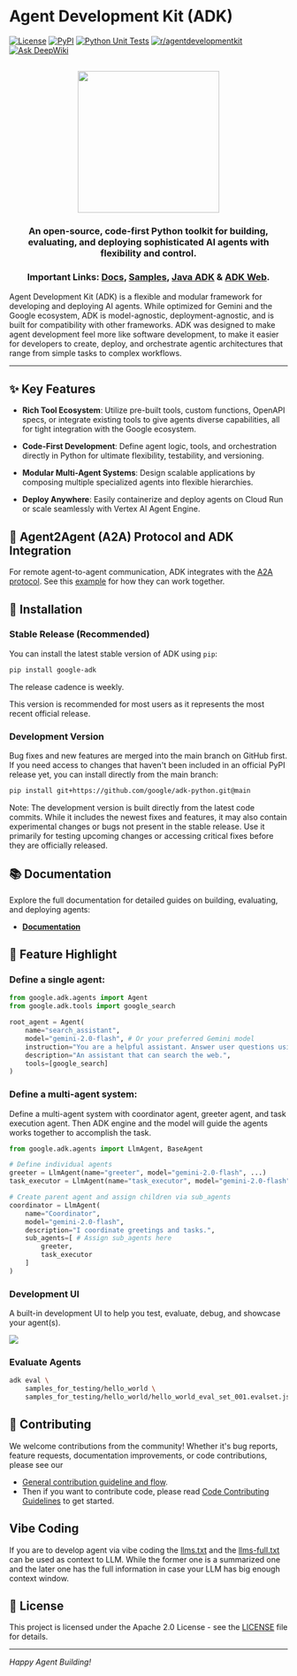 # Agent Development Kit (ADK)

[![License](https://img.shields.io/badge/License-Apache_2.0-blue.svg)](LICENSE)
[![PyPI](https://img.shields.io/pypi/v/google-adk)](https://pypi.org/project/google-adk/)
[![Python Unit Tests](https://github.com/google/adk-python/actions/workflows/python-unit-tests.yml/badge.svg)](https://github.com/google/adk-python/actions/workflows/python-unit-tests.yml)
[![r/agentdevelopmentkit](https://img.shields.io/badge/Reddit-r%2Fagentdevelopmentkit-FF4500?style=flat&logo=reddit&logoColor=white)](https://www.reddit.com/r/agentdevelopmentkit/)
[![Ask DeepWiki](https://deepwiki.com/badge.svg)](https://deepwiki.com/google/adk-python)

<html>
    <h2 align="center">
      <img src="https://raw.githubusercontent.com/google/adk-python/main/assets/agent-development-kit.png" width="256"/>
    </h2>
    <h3 align="center">
      An open-source, code-first Python toolkit for building, evaluating, and deploying sophisticated AI agents with flexibility and control.
    </h3>
    <h3 align="center">
      Important Links:
      <a href="https://google.github.io/adk-docs/">Docs</a>,
      <a href="https://github.com/google/adk-samples">Samples</a>,
      <a href="https://github.com/google/adk-java">Java ADK</a> &
      <a href="https://github.com/google/adk-web">ADK Web</a>.
    </h3>
</html>

Agent Development Kit (ADK) is a flexible and modular framework for developing and deploying AI agents. While optimized for Gemini and the Google ecosystem, ADK is model-agnostic, deployment-agnostic, and is built for compatibility with other frameworks. ADK was designed to make agent development feel more like software development, to make it easier for developers to create, deploy, and orchestrate agentic architectures that range from simple tasks to complex workflows.


---

## ✨ Key Features

- **Rich Tool Ecosystem**: Utilize pre-built tools, custom functions,
  OpenAPI specs, or integrate existing tools to give agents diverse
  capabilities, all for tight integration with the Google ecosystem.

- **Code-First Development**: Define agent logic, tools, and orchestration
  directly in Python for ultimate flexibility, testability, and versioning.

- **Modular Multi-Agent Systems**: Design scalable applications by composing
  multiple specialized agents into flexible hierarchies.

- **Deploy Anywhere**: Easily containerize and deploy agents on Cloud Run or
  scale seamlessly with Vertex AI Agent Engine.

## 🤖 Agent2Agent (A2A) Protocol and ADK Integration

For remote agent-to-agent communication, ADK integrates with the
[A2A protocol](https://github.com/google-a2a/A2A/).
See this [example](https://github.com/a2aproject/a2a-samples/tree/main/samples/python/agents)
for how they can work together.

## 🚀 Installation

### Stable Release (Recommended)

You can install the latest stable version of ADK using `pip`:

```bash
pip install google-adk
```

The release cadence is weekly.

This version is recommended for most users as it represents the most recent official release.

### Development Version
Bug fixes and new features are merged into the main branch on GitHub first. If you need access to changes that haven't been included in an official PyPI release yet, you can install directly from the main branch:

```bash
pip install git+https://github.com/google/adk-python.git@main
```

Note: The development version is built directly from the latest code commits. While it includes the newest fixes and features, it may also contain experimental changes or bugs not present in the stable release. Use it primarily for testing upcoming changes or accessing critical fixes before they are officially released.

## 📚 Documentation

Explore the full documentation for detailed guides on building, evaluating, and
deploying agents:

* **[Documentation](https://google.github.io/adk-docs)**

## 🏁 Feature Highlight

### Define a single agent:

```python
from google.adk.agents import Agent
from google.adk.tools import google_search

root_agent = Agent(
    name="search_assistant",
    model="gemini-2.0-flash", # Or your preferred Gemini model
    instruction="You are a helpful assistant. Answer user questions using Google Search when needed.",
    description="An assistant that can search the web.",
    tools=[google_search]
)
```

### Define a multi-agent system:

Define a multi-agent system with coordinator agent, greeter agent, and task execution agent. Then ADK engine and the model will guide the agents works together to accomplish the task.

```python
from google.adk.agents import LlmAgent, BaseAgent

# Define individual agents
greeter = LlmAgent(name="greeter", model="gemini-2.0-flash", ...)
task_executor = LlmAgent(name="task_executor", model="gemini-2.0-flash", ...)

# Create parent agent and assign children via sub_agents
coordinator = LlmAgent(
    name="Coordinator",
    model="gemini-2.0-flash",
    description="I coordinate greetings and tasks.",
    sub_agents=[ # Assign sub_agents here
        greeter,
        task_executor
    ]
)
```

### Development UI

A built-in development UI to help you test, evaluate, debug, and showcase your agent(s).

<img src="https://raw.githubusercontent.com/google/adk-python/main/assets/adk-web-dev-ui-function-call.png"/>

###  Evaluate Agents

```bash
adk eval \
    samples_for_testing/hello_world \
    samples_for_testing/hello_world/hello_world_eval_set_001.evalset.json
```

## 🤝 Contributing

We welcome contributions from the community! Whether it's bug reports, feature requests, documentation improvements, or code contributions, please see our
- [General contribution guideline and flow](https://google.github.io/adk-docs/contributing-guide/).
- Then if you want to contribute code, please read [Code Contributing Guidelines](./CONTRIBUTING.md) to get started.

## Vibe Coding

If you are to develop agent via vibe coding the [llms.txt](./llms.txt) and the [llms-full.txt](./llms-full.txt) can be used as context to LLM. While the former one is a summarized one and the later one has the full information in case your LLM has big enough context window.

## 📄 License

This project is licensed under the Apache 2.0 License - see the [LICENSE](LICENSE) file for details.

---

*Happy Agent Building!*
